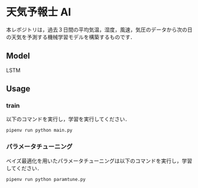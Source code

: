 # 天気予報士 AI

本レポジトリは，過去３日間の平均気温，湿度，風速，気圧のデータから次の日の天気を予測する機械学習モデルを構築するものです．

## Model

LSTM

## Usage

### train

以下のコマンドを実行し，学習を実行してください．

```bash
pipenv run python main.py
```

### パラメータチューニング

ベイズ最適化を用いたパラメータチューニングは以下のコマンドを実行し，学習してください．

```bash
pipenv run python paramtune.py
```

